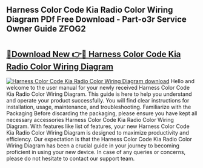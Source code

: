 ## Harness Color Code Kia Radio Color Wiring Diagram PDf Free Download - Part-o3r Service Owner Guide ZFOG2

# <h2><a href="http://dfovvv.blite.top/?on=Harness+Color+Code+Kia+Radio+Color+Wiring+Diagram">🔗Download New 👉🔴 Harness Color Code Kia Radio Color Wiring Diagram</a></h2>

[![Harness Color Code Kia Radio Color Wiring Diagram download](https://i.imgur.com/lujVjoI.png)](http://dfovvv.blite.top/?on=Harness+Color+Code+Kia+Radio+Color+Wiring+Diagram)
Hello and welcome to the user manual for your newly received Harness Color Code Kia Radio Color Wiring Diagram. This guide is here to help you understand and operate your product successfully. You will find clear instructions for installation, usage, maintenance, and troubleshooting. Familiarize with the Packaging Before discarding the packaging, please ensure you have kept all necessary accessories Harness Color Code Kia Radio Color Wiring Diagram. With features like list of features, your new Harness Color Code Kia Radio Color Wiring Diagram is designed to maximize productivity and efficiency. Our expectation is that the Harness Color Code Kia Radio Color Wiring Diagram has been a crucial guide in your journey to becoming proficient in using your new device. In case of any queries or concerns, please do not hesitate to contact our support team.
